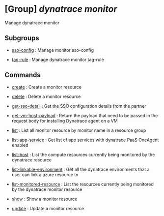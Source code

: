 # [Group] _dynatrace monitor_

Manage dynatrace monitor

## Subgroups

- [sso-config](/Commands/dynatrace/monitor/sso-config/readme.md)
: Manage monitor sso-config

- [tag-rule](/Commands/dynatrace/monitor/tag-rule/readme.md)
: Manage dynatrace monitor tag-rule

## Commands

- [create](/Commands/dynatrace/monitor/_create.md)
: Create a monitor resource

- [delete](/Commands/dynatrace/monitor/_delete.md)
: Delete a monitor resource

- [get-sso-detail](/Commands/dynatrace/monitor/_get-sso-detail.md)
: Get the SSO configuration details from the partner

- [get-vm-host-payload](/Commands/dynatrace/monitor/_get-vm-host-payload.md)
: Return the payload that need to be passed in the request body for installing Dynatrace agent on a VM

- [list](/Commands/dynatrace/monitor/_list.md)
: List all monitor resource by monitor name in a resource group

- [list-app-service](/Commands/dynatrace/monitor/_list-app-service.md)
: Get list of app services with dynatrace PaaS OneAgent enabled

- [list-host](/Commands/dynatrace/monitor/_list-host.md)
: List the compute resources currently being monitored by the dynatrace resource

- [list-linkable-environment](/Commands/dynatrace/monitor/_list-linkable-environment.md)
: Get all the dynatrace environments that a user can link a azure resource to

- [list-monitored-resource](/Commands/dynatrace/monitor/_list-monitored-resource.md)
: List the resources currently being monitored by the dynatrace monitor resource

- [show](/Commands/dynatrace/monitor/_show.md)
: Show a monitor resource

- [update](/Commands/dynatrace/monitor/_update.md)
: Update a monitor resource
